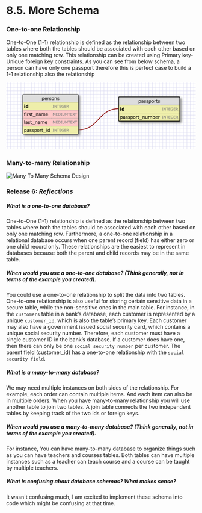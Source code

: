 
# 8.5. More Schema

### One-to-one Relationship

One-to-One (1-1) relationship is defined as the relationship between two tables where both the tables should be associated with each other based on only one matching row. This relationship can be created using Primary key-Unique foreign key constraints. As you can see from below schema, a person can have only one passport therefore this is perfect case to build a 1-1 relationship also the relationship

![One To One Schema Design](./imgs/one_to_one.jpg)


### Many-to-many Relationship

![Many To Many Schema Design](./imgs/many_schema.jpg)



### Release 6:  <EM>Reflections</EM>

##### What is a one-to-one database?
  One-to-One (1-1) relationship is defined as the relationship between two tables where both the tables should be associated with each other based on only one matching row. Furthermore, a one-to-one relationship in a relational database occurs when one parent record (field) has either zero or one child record only. These relationships are the easiest to represent in databases because both the parent and child records may be in the same table.

##### When would you use a one-to-one database? (Think generally, not in terms of the example you created).
  You could use a one-to-one relationship to split the data into two tables. One-to-one relationship is also useful for storing certain sensitive data in a secure table, while the non-sensitive ones in the main table. For instance, in the `customers` table in a bank’s database, each customer is represented by a unique `customer_id`, which is also the table’s primary key. Each customer may also have a government issued social security card, which contains a unique social security number. Therefore, each customer must have a single customer ID in the bank’s database. If a customer does have one, then there can only be one `social security number` per customer. The parent field (customer_id) has a one-to-one relationship with the `social security field`.

##### What is a many-to-many database?
  We may need multiple instances on both sides of the relationship. For example, each order can contain multiple items. And each item can also be in multiple orders. When you have many-to-many relationship you will use another table to join two tables. A join table connects the two independent tables by keeping track of the two ids or foreign keys.

##### When would you use a many-to-many database? (Think generally, not in terms of the example you created).
  For instance, You can have many-to-many database to organize things such as you can have teachers and courses tables. Both tables can have multiple instances such as a teacher can teach course and a course can be taught by multiple teachers.

##### What is confusing about database schemas? What makes sense?
  It wasn't confusing much, I am excited to implement these schema into code which might be confusing at that time.
